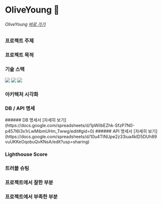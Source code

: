 # OliveYoung 🍒

###### OliveYoung [바로 가기](http://oliveyoungproject.shop/)

### 프로젝트 주제

### 프로젝트 목적

### 기술 스택
<div>
  <img src='https://img.shields.io/badge/Vue.js-35495E?style=for-the-badge&logo=vuedotjs&logoColor=4FC08D'/>
  <img src="https://img.shields.io/badge/css-1572B6?style=for-the-badge&logo=css3&logoColor=white">
  <img src="https://img.shields.io/badge/javascript-F7DF1E?style=for-the-badge&logo=javascript&logoColor=black">
</div>

### 아키텍처 시각화

### DB / API 명세
<div>
  ###### DB 명세서 [자세히 보기](https://docs.google.com/spreadsheets/d/1pWiIbEZhk-SfzP7N0-p457I6i3x1rLwMibmUHm_Twwg/edit#gid=0)
  ###### API 명세서 [자세히 보기](https://docs.google.com/spreadsheets/d/10u4TINUpe2z33iua4klD5DUh89vuUKKeOqobuQvKNsA/edit?usp=sharing)
</div>

### Lighthouse Score

### 트러블 슈팅

### 프로젝트에서 잘한 부분

### 프로젝트에서 부족한 부분
